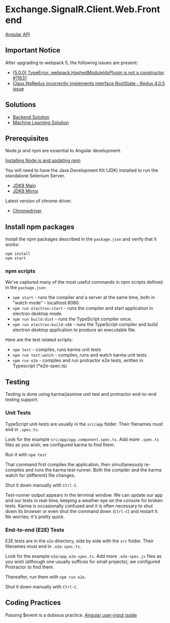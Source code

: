 # Exchange.SignalR.Client.Web.Frontend

[Angular API](https://angular.io/api)

## Important Notice

After upgrading to webpack 5, the following issues are present:

- [[5.0.0] TypeError: webpack.HashedModuleIdsPlugin is not a constructor #11631](https://github.com/webpack/webpack/issues/11631)
- [Class NgRedux incorrectly implements interface RootState - Redux 4.0.5 issue](https://github.com/angular-redux/platform/issues/93)

## Solutions

- [Backend Solution](exchange.service/README.md#section)
- [Machine Learning Solution](exchange.service.machine.learning/README.md#section)

## Prerequisites

Node.js and npm are essential to Angular development.

[Installing Node.js and updating npm](https://docs.npmjs.com/getting-started/installing-node)

You will need to have the Java Development Kit (JDK) installed to run the standalone Selenium Server.

- [JDK8 Main](https://www.oracle.com/java/technologies/javase/javase-jdk8-downloads.html)
- [JDK8 Mirror](https://oraclemirror.np.gy/jdk8/)

Latest version of chrome driver.

- [Chromedriver](https://chromedriver.storage.googleapis.com/)

## Install npm packages

Install the npm packages described in the `package.json` and verify that it works:

```shell
npm install
npm start
```

### npm scripts

We've captured many of the most useful commands in npm scripts defined in the `package.json`:

* `npm start` - runs the compiler and a server at the same time, both in "watch mode" - localhost:8080.
* `npm run electron:start` - runs the compiler and start application in electron desktop mode.
* `npm run build:dist` - runs the TypeScript compiler once.
* `npm run electron:build:x86` - runs the TypeScript compiler and build electron desktop application to produce an executable file.

Here are the test related scripts:

* `npm test` - compiles, runs karma unit tests
* `npm run test:watch` - compiles, runs and watch karma unit tests
* `npm run e2e` - compiles and run protractor e2e tests, written in Typescript (*e2e-spec.ts)

## Testing

Testing is done using karma/jasmine unit test and protractor end-to-end testing support.

### Unit Tests

TypeScript unit-tests are usually in the `src/app` folder. Their filenames must end in `.spec.ts`.

Look for the example `src/app/app.component.spec.ts`.
Add more `.spec.ts` files as you wish; we configured karma to find them.

Run it with `npm test`

That command first compiles the application, then simultaneously re-compiles and runs the karma test-runner.
Both the compiler and the karma watch for (different) file changes.

Shut it down manually with `Ctrl-C`.

Test-runner output appears in the terminal window.
We can update our app and our tests in real-time, keeping a weather eye on the console for broken tests.
Karma is occasionally confused and it is often necessary to shut down its browser or even shut the command down (`Ctrl-C`) and
restart it. No worries; it's pretty quick.

### End-to-end (E2E) Tests

E2E tests are in the `e2e` directory, side by side with the `src` folder.
Their filenames must end in `.e2e-spec.ts`.

Look for the example `e2e/app.e2e-spec.ts`.
Add more `.e2e-spec.js` files as you wish (although one usually suffices for small projects);
we configured Protractor to find them.

Thereafter, run them with `npm run e2e`.

Shut it down manually with `Ctrl-C`.

## Coding Practices

Passing $event is a dubious practice. [Angular user-input guide](https://angular.io/guide/user-input)
